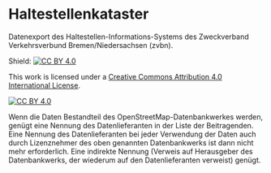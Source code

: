 # Haltestellenkataster
Datenexport des Haltestellen-Informations-Systems des Zweckverband Verkehrsverbund Bremen/Niedersachsen (zvbn).

Shield: [![CC BY 4.0][cc-by-shield]][cc-by]

This work is licensed under a
[Creative Commons Attribution 4.0 International License][cc-by].

[![CC BY 4.0][cc-by-image]][cc-by]

[cc-by]: http://creativecommons.org/licenses/by/4.0/
[cc-by-image]: https://i.creativecommons.org/l/by/4.0/88x31.png
[cc-by-shield]: https://img.shields.io/badge/License-CC%20BY%204.0-lightgrey.svg

Wenn die Daten Bestandteil des OpenStreetMap-Datenbankwerkes werden, genügt eine Nennung des Datenlieferanten in der Liste der Beitragenden. Eine Nennung des Datenlieferanten bei jeder Verwendung der Daten auch durch Lizenznehmer des oben genannten Datenbankwerks ist dann nicht mehr erforderlich. Eine indirekte Nennung (Verweis auf Herausgeber des Datenbankwerks, der wiederum auf den Datenlieferanten verweist) genügt.
